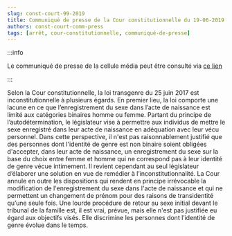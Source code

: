```yaml
---   
slug: const-court-99-2019
title: Communiqué de presse de la Cour constitutionnelle du 19-06-2019
authors: const-court-comm-press
tags: [arrêt, cour-constitutionnelle, communiqué-de-presse]
---
```


:::info

Le communiqué de presse de la cellule média peut être consulté via [ce lien](https://www.const-court.be/public/f/2019/2019-099f-info.pdf) 

:::

Selon la Cour constitutionnelle, la loi transgenre du 25 juin 2017 est inconstitutionnelle à plusieurs égards. En premier lieu, la loi comporte une lacune en ce que l’enregistrement du sexe dans l’acte de naissance est limité aux catégories binaires homme ou femme. Partant du principe de l’autodétermination, le législateur vise à permettre aux individus de mettre le sexe enregistré dans leur acte de naissance en adéquation avec leur vécu personnel. Dans cette perspective, il n'est pas raisonnablement justifié que des personnes dont l'identité de genre est non binaire soient obligées d'accepter, dans leur acte de naissance, un enregistrement du sexe sur la base du choix entre femme et homme qui ne correspond pas à leur identité de genre vécue intimement. Il revient cependant au seul législateur d’élaborer une solution en vue de remédier à l’inconstitutionnalité. La Cour annule en outre les dispositions qui rendent en principe irrévocable la modification de l'enregistrement du sexe dans l'acte de naissance et qui ne permettent un changement de prénom pour des raisons de transidentité qu’une seule fois. Une lourde procédure de retour au sexe initial devant le tribunal de la famille est, il est vrai, prévue, mais elle n'est pas justifiée eu égard aux objectifs visés. Elle discrimine les personnes dont l’identité de genre évolue dans le temps.
